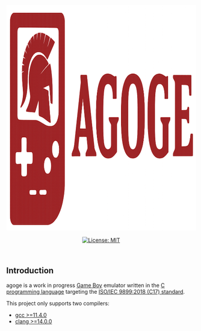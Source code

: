 <p align="center">
        <a href="https://github.com/dgz0/agoge">
        <img
                alt="project logo"
                src="./assets/logo.png"
                height="600" />
        </a>

<p align="center">
        <a href="https://opensource.org/licenses/MIT">
        <img
                alt="License: MIT"
                src="https://img.shields.io/badge/License-MIT-yellow.svg" />
        </a>
</p>

<br />

## Introduction

agoge is a work in progress [Game Boy](https://en.wikipedia.org/wiki/Game_Boy)
emulator written in
the [C programming language](https://en.wikipedia.org/wiki/C_(programming_language))
targeting
the [ISO/IEC 9899:2018 (C17) standard](https://en.wikipedia.org/wiki/C17_(C_standard_revision)).

This project only supports two compilers:

- [gcc >=11.4.0](https://gcc.gnu.org/)
- [clang >=14.0.0](https://clang.llvm.org/)
